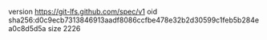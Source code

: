 version https://git-lfs.github.com/spec/v1
oid sha256:d0c9ecb7313846913aadf8086ccfbe478e32b2d30599c1feb5b284ea0c8d5d5a
size 2226
